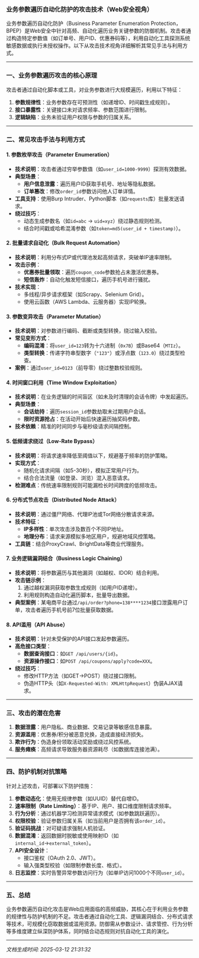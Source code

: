 

### 业务参数遍历自动化防护的攻击技术（Web安全视角）

业务参数遍历自动化防护（Business Parameter Enumeration Protection，BPEP）是Web安全中针对高频、自动化遍历业务关键参数的防御机制。攻击者通过构造特定参数值（如订单号、用户ID、优惠券码等），利用自动化工具探测系统敏感数据或执行未授权操作。以下从攻击技术视角详细解析其常见手法与利用方式。

---

### 一、业务参数遍历攻击的核心原理
攻击者通过自动化脚本或工具，对业务参数进行大规模遍历，利用以下特征：
1. **参数规律性**：业务参数存在可预测性（如递增ID、时间戳生成规则）。
2. **接口暴露性**：关键接口未对请求频率、参数范围进行限制。
3. **逻辑缺陷**：业务未验证用户权限与参数的归属关系。

---

### 二、常见攻击手法与利用方式

#### 1. **参数枚举攻击（Parameter Enumeration）**
- **技术说明**：攻击者通过穷举参数值（如`user_id=1000-9999`）探测有效数据。
- **典型场景**：
  - **用户信息泄露**：遍历用户ID获取手机号、地址等隐私数据。
  - **订单篡改**：修改`order_id`参数访问他人订单详情。
- **工具支持**：使用Burp Intruder、Python脚本（如`requests`库）批量发送请求。
- **绕过技巧**：
  - 动态生成参数名（如`id=abc` → `uid=xyz`）绕过静态规则检测。
  - 结合时间戳或哈希混淆参数（如`token=md5(user_id + timestamp)`）。

#### 2. **批量请求自动化（Bulk Request Automation）**
- **技术说明**：利用分布式IP或代理池发起高频请求，突破单IP速率限制。
- **攻击示例**：
  - **优惠券批量领取**：遍历`coupon_code`参数抢占未激活优惠券。
  - **短信轰炸**：自动化触发短信接口，遍历手机号进行骚扰。
- **技术实现**：
  - 多线程/异步请求框架（如Scrapy、Selenium Grid）。
  - 使用云函数（AWS Lambda、云服务器）实现IP轮换。

#### 3. **参数变异攻击（Parameter Mutation）**
- **技术说明**：对参数进行编码、截断或类型转换，绕过输入校验。
- **常见变形方式**：
  - **编码混淆**：将`user_id=123`转为十六进制（`0x7B`）或Base64（`MTIz`）。
  - **类型转换**：传递字符串型数字（`"123"`）或浮点数（`123.0`）绕过类型检查。
- **案例**：通过`user_id=0123`（前导零）绕过整数校验规则。

#### 4. **时间窗口利用（Time Window Exploitation）**
- **技术说明**：在业务逻辑的时间盲区（如未及时清理的会话令牌）中发起遍历。
- **典型场景**：
  - **会话劫持**：遍历`session_id`参数劫取未过期用户会话。
  - **限时资源抢占**：在活动开始后快速遍历抽奖码参数。
- **技术依赖**：精准的时间同步与毫秒级请求间隔控制。

#### 5. **低频请求绕过（Low-Rate Bypass）**
- **技术说明**：将请求速率降低至阈值以下，规避基于频率的防护策略。
- **实现方式**：
  - 随机化请求间隔（如5-30秒），模拟正常用户行为。
  - 结合合法流量（如登录、浏览）混入恶意请求。
- **检测难点**：传统速率限制规则可能漏检长时间跨度的低频攻击。

#### 6. **分布式节点攻击（Distributed Node Attack）**
- **技术说明**：通过僵尸网络、代理IP池或Tor网络分散请求来源。
- **技术特征**：
  - **IP多样性**：单次攻击涉及数百个不同IP地址。
  - **地理分布**：请求来源模拟多地区用户，规避地域风控策略。
- **工具链**：结合ProxyCrawl、BrightData等商业代理服务。

#### 7. **业务逻辑漏洞结合（Business Logic Chaining）**
- **技术说明**：将参数遍历与其他漏洞（如越权、IDOR）结合利用。
- **攻击链示例**：
  1. 通过越权漏洞获取参数生成规则（如用户ID递增）。
  2. 利用规则构造自动化遍历脚本，批量导出数据。
- **典型案例**：某电商平台通过`/api/order?phone=138****1234`接口泄露用户订单，攻击者遍历手机号前7位批量获取数据。

#### 8. **API滥用（API Abuse）**
- **技术说明**：针对未受保护的API接口发起参数遍历。
- **高危接口类型**：
  - **数据查询接口**：如`GET /api/users/{id}`。
  - **资源操作接口**：如`POST /api/coupons/apply?code=XXX`。
- **绕过技巧**：
  - 修改HTTP方法（如GET→POST）绕过接口限制。
  - 伪造HTTP头（如`X-Requested-With: XMLHttpRequest`）伪装AJAX请求。

---

### 三、攻击的潜在危害
1. **数据泄露**：用户隐私、商业数据、交易记录等敏感信息暴露。
2. **资源滥用**：优惠券/积分被恶意兑换，造成直接经济损失。
3. **欺诈行为**：伪造身份领取活动奖励或绕过风控系统。
4. **服务瘫痪**：高频请求导致服务器资源耗尽（如数据库连接池满）。

---

### 四、防护机制对抗策略
针对上述攻击，可部署以下防护措施：
1. **参数动态化**：使用无规律参数（如UUID）替代自增ID。
2. **速率限制（Rate Limiting）**：基于IP、用户、接口维度限制请求频率。
3. **行为分析**：通过机器学习检测异常请求模式（如参数跳跃遍历）。
4. **权限校验**：验证参数归属关系（如当前用户是否拥有该`order_id`）。
5. **验证码挑战**：对可疑请求强制人机验证。
6. **数据混淆**：返回数据时脱敏或使用映射ID（如`internal_id`→`external_token`）。
7. **API安全设计**：
   - 接口鉴权（OAuth 2.0、JWT）。
   - 输入强类型校验（如限制参数长度、格式）。
8. **日志监控**：实时告警异常参数访问行为（如单IP访问1000个不同`user_id`）。

---

### 五、总结
业务参数遍历自动化攻击是Web应用面临的高频威胁，其核心在于利用业务参数的规律性与防护机制的不足。攻击者通过自动化工具、逻辑漏洞结合、分布式请求等技术，可规模化窃取数据或滥用资源。防御需从参数设计、请求管控、行为分析等多维度建立纵深防护体系，同时结合动态规则对抗自动化工具的演化。

---

*文档生成时间: 2025-03-12 21:31:32*














